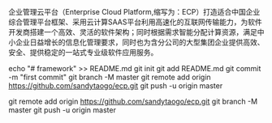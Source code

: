 企业管理云平台（Enterprise Cloud Platform,缩写为：ECP）打造适合中国企业综合管理平台框架、采用云计算SAAS平台利用高速化的互联网传输能力，为软件开发商搭建一个高效、灵活的软件架构；同时根据需求智能分配计算资源，满足中小企业日益增长的信息化管理要求，同时也为含分公司的大型集团企业提供高效、安全、提供稳定的一站式专业级软件应用服务。

echo "# framework" >> README.md
git init
git add README.md
git commit -m "first commit"
git branch -M master
git remote add origin https://github.com/sandytaogo/ecp.git
git push -u origin master


git remote add origin https://github.com/sandytaogo/ecp.git
git branch -M master
git push -u origin master